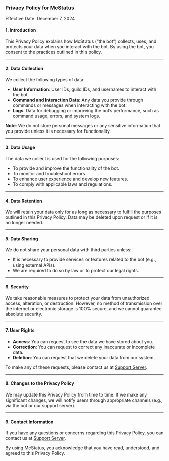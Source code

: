### **Privacy Policy for McStatus**

Effective Date: December 7, 2024 

#### **1. Introduction**
This Privacy Policy explains how McStatus (“the bot”) collects, uses, and protects your data when you interact with the bot. By using the bot, you consent to the practices outlined in this policy.

---

#### **2. Data Collection**
We collect the following types of data:
- **User Information**: User IDs, guild IDs, and usernames to interact with the bot.
- **Command and Interaction Data**: Any data you provide through commands or messages when interacting with the bot.
- **Logs**: Data for debugging or improving the bot’s performance, such as command usage, errors, and system logs.

**Note**: We do not store personal messages or any sensitive information that you provide unless it is necessary for functionality.

---

#### **3. Data Usage**
The data we collect is used for the following purposes:
- To provide and improve the functionality of the bot.
- To monitor and troubleshoot errors.
- To enhance user experience and develop new features.
- To comply with applicable laws and regulations.

---

#### **4. Data Retention**
We will retain your data only for as long as necessary to fulfill the purposes outlined in this Privacy Policy. Data may be deleted upon request or if it is no longer needed.

---

#### **5. Data Sharing**
We do not share your personal data with third parties unless:
- It is necessary to provide services or features related to the bot (e.g., using external APIs).
- We are required to do so by law or to protect our legal rights.

---

#### **6. Security**
We take reasonable measures to protect your data from unauthorized access, alteration, or destruction. However, no method of transmission over the internet or electronic storage is 100% secure, and we cannot guarantee absolute security.

---

#### **7. User Rights**
- **Access**: You can request to see the data we have stored about you.
- **Correction**: You can request to correct any inaccurate or incomplete data.
- **Deletion**: You can request that we delete your data from our system.

To make any of these requests, please contact us at [Support Server](https://discord.gg/q7arfwtB4P).

---

#### **8. Changes to the Privacy Policy**
We may update this Privacy Policy from time to time. If we make any significant changes, we will notify users through appropriate channels (e.g., via the bot or our support server).

---

#### **9. Contact Information**
If you have any questions or concerns regarding this Privacy Policy, you can contact us at [Support Server](https://discord.gg/q7arfwtB4P).

By using McStatus, you acknowledge that you have read, understood, and agreed to this Privacy Policy.
